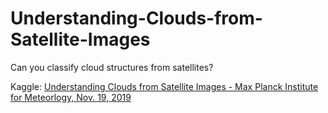 # Understanding-Clouds-from-Satellite-Images
Can you classify cloud structures from satellites?

Kaggle: 
[Understanding 
Clouds from 
Satellite 
Images - Max 
Planck 
Institute for 
Meteorlogy, 
Nov. 19, 
2019](https://www.kaggle.com/c/understanding_cloud_organization)
